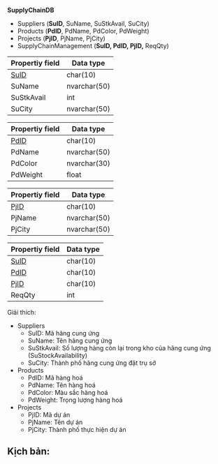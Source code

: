 **SupplyChainDB**
- Suppliers (**SuID**, SuName, SuStkAvail, SuCity)
- Products (**PdID**, PdName, PdColor, PdWeight)
- Projects (**PjID**, PjName, PjCity)
- SupplyChainManagement (**SuID, PdID, PjID,** ReqQty)

| Propertiy field | Data type    |
| --------------- | ------------ |
| <u>SuID</u>     | char(10)     |
| SuName          | nvarchar(50) |
| SuStkAvail      | int          |
| SuCity          | nvarchar(50) |

| Propertiy field | Data type    |
| --------------- | ------------ |
| <u>PdID</u>     | char(10)     |
| PdName          | nvarchar(50) |
| PdColor         | nvarchar(30) |
| PdWeight        | float        |

| Propertiy field | Data type    |
| --------------- | ------------ |
| <u>PjID</u>     | char(10)     |
| PjName          | nvarchar(50) |
| PjCity          | nvarchar(50) |

| Propertiy field | Data type |
| --------------- | --------- |
| <u>SuID</u>     | char(10)  |
| <u>PdID</u>     | char(10)  |
| <u>PjID</u>     | char(10)  |
| ReqQty          | int       |


Giải thích:
- Suppliers
  - SuID: Mã hãng cung ứng
  - SuName: Tên hãng cung ứng
  - SuStkAvail: Số lượng hàng còn lại trong kho của hãng cung ứng (SuStockAvailability)
  - SuCity: Thành phố hãng cung ứng đặt trụ sở
- Products
  - PdID: Mã hàng hoá
  - PdName: Tên hàng hoá
  - PdColor: Màu sắc hàng hoá
  - PdWeight: Trọng lượng hàng hoá
- Projects
  - PjID: Mã dự án
  - PjName: Tên dự án
  - PjCity: Thành phố thực hiện dự án

Kịch bản:
- 